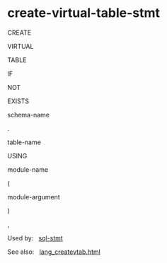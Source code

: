 # create\-virtual\-table\-stmt








CREATE



VIRTUAL



TABLE



IF



NOT



EXISTS

schema\-name



.



table\-name

USING



module\-name



(



module\-argument



)




,





















  


Used by:   [sql\-stmt](./sql-stmt.html)  

See also:   [lang\_createvtab.html](../lang_createvtab.html)

